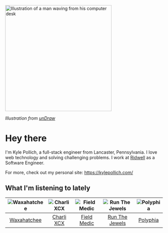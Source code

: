 <img src="https://user-images.githubusercontent.com/6766512/87306713-6f79d900-c4e6-11ea-989a-3242cbfc50c2.png" alt="Illustration of a man waving from his computer desk" height="340" />

_Illustration from [unDraw](https://undraw.co/)_

# Hey there

I'm Kyle Pollich, a full-stack engineer from Lancaster, Pennsylvania. I love web technology and solving challenging problems.
I work at [Ridwell](https://www.ridwell.com/) as a Software Engineer.

For more, check out my personal site: https://kylepollich.com/

## What I'm listening to lately

<!-- begin artists -->
  |![Waxahatchee](https://i.scdn.co/image/373dbf846d126d506ed7855858495e156225fb12)|![Charli XCX](https://i.scdn.co/image/a6d36a58631ff8163f2cff6eb1d75b8d3cc2005b)|![Field Medic](https://i.scdn.co/image/1af1dad7dfb82e04b5ce06c98de7590725371fd2)|![Run The Jewels](https://i.scdn.co/image/1326ae2d7a4c50c33aace4948ae3af45d98ed00a)|![Polyphia](https://i.scdn.co/image/19064b362422abad8f6db31878fa1d740d91e969)|
  |:---:|:---:|:---:|:---:|:---:|
  |[Waxahatchee](https://open.spotify.com/artist/5IWCU0V9evBlW4gIeGY4zF)|[Charli XCX](https://open.spotify.com/artist/25uiPmTg16RbhZWAqwLBy5)|[Field Medic](https://open.spotify.com/artist/4wMfqR1EZagrSlYndItxGQ)|[Run The Jewels](https://open.spotify.com/artist/4RnBFZRiMLRyZy0AzzTg2C)|[Polyphia](https://open.spotify.com/artist/4vGrte8FDu062Ntj0RsPiZ)|
<!-- end artists -->
